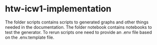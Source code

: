 # htw-icw1-implementation

The folder scripts contains scripts to generated graphs and other things needed in the documentation.
The folder notebook contains notebooks to test the generator.
To rerun scripts one need to provide an .env file based on the .env.template file.

